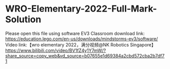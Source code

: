 # WRO-Elementary-2022-Full-Mark-Solution

Please open this file using software EV3 Classroom download link: https://education.lego.com/en-us/downloads/mindstorms-ev3/software/
Video link:【wro elementary 2022，满分视频@NK Robotics Singapore】 https://www.bilibili.com/video/BV1fZ4y1Y7mW/?share_source=copy_web&vd_source=b07655e1d69384a2cbd572cba2b7df71
